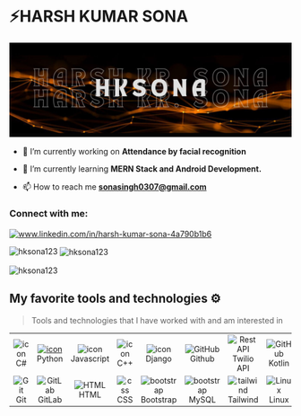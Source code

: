 <h1>⚡️HARSH KUMAR SONA</h1>


![Header](https://github.com/Hksona123/Hksona123/blob/main/Black%20and%20Blue%20Modern%20Game%20Mode%20Twitter%20Header.jpg)





- 🔭 I’m currently working on **Attendance by facial recognition**

- 🌱 I’m currently learning **MERN Stack and Android Development.**

- 📫 How to reach me **sonasingh0307@gmail.com**

<h3 align="left">Connect with me:</h3>
<p align="left">
<a href="https://linkedin.com/in/www.linkedin.com/in/harsh-kumar-sona-4a790b1b6" target="blank"><img align="center" src="https://raw.githubusercontent.com/rahuldkjain/github-profile-readme-generator/master/src/images/icons/Social/linked-in-alt.svg" alt="www.linkedin.com/in/harsh-kumar-sona-4a790b1b6" height="30" width="40" /></a>
</p>

<p><img align="left" src="https://github-readme-stats.vercel.app/api/top-langs?username=hksona123&show_icons=true&locale=en&layout=compact" alt="hksona123" /></p>

<p>&nbsp;<img align="center" src="https://github-readme-stats.vercel.app/api?username=hksona123&show_icons=true&locale=en" alt="hksona123" /></p>

<p><img align="center" src="https://github-readme-streak-stats.herokuapp.com/?user=hksona123&" alt="hksona123" /></p>

## My favorite tools and technologies ⚙️

> Tools and technologies that I have worked with and am interested in
<table>
  <tr>
    <td align="center" width="96">
        <img src="https://techstack-generator.vercel.app/csharp-icon.svg" alt="icon" width="65" height="65" />
      <br>C#
    </td>
    <td align="center" width="96">
      <a href="#macropower-tech">
        <img src="https://techstack-generator.vercel.app/python-icon.svg" alt="icon" width="65" height="65" />
      </a>
      <br>Python
    </td>
    <td align="center" width="96">
        <img src="https://techstack-generator.vercel.app/js-icon.svg" alt="icon" width="65" height="65" />
      <br>Javascript
    </td>
    <td align="center" width="96">
        <img src="https://techstack-generator.vercel.app/cpp-icon.svg" alt="icon" width="65" height="65" />
      <br>C++
    </td>
       <td align="center" width="96">
        <img src="https://techstack-generator.vercel.app/django-icon.svg" alt="icon" width="65" height="65" />
      <br>Django
    </td>
       <td align="center" width="96">
        <img src="https://techstack-generator.vercel.app/github-icon.svg" width="65" height="65" alt="GitHub" />
      <br>Github
    </td>
          <td align="center" width="96">
        <img src="https://imgs.search.brave.com/3Lr48AHAIgpjEhN1jKDJHNMKAsKT5xVfgDb4JkOwGUw/rs:fit:500:0:0/g:ce/aHR0cHM6Ly9hc3Nl/dC5icmFuZGZldGNo/LmlvL2lkVDd3Vm9f/ekwvaWRaRWV6V3g0/NS5zdmc_dXBkYXRl/ZD0xNjY4NTE1NTg0/NTE3.svg" width="65" height="65" alt="Rest API" />
      <br>Twilio API
    </td>
 <td align="center" width="96">
        <img src="https://imgs.search.brave.com/rVUuJDmjnu4z_bxSaZ2p7yJ0RhKW0d75_r5GFcNDwkA/rs:fit:500:0:0/g:ce/aHR0cHM6Ly9sb2dv/dHlwLnVzL2ZpbGUv/a290bGluLnN2Zw.svg" width="65" height="65" alt="GitHub" />
      <br>Kotlin
    </td>
  </tr>
  <tr>
    <td align="center" width="96">
        <img src="https://skillicons.dev/icons?i=git" width="48" height="48" alt="Git" />
      <br>Git
    </td>
    <td align="center"  width="96">
        <img src="https://skillicons.dev/icons?i=gitlab" width="48" height="48" alt="GitLab" />
      <br>GitLab
    </td>
    <td align="center"  width="96">
        <img src="https://skillicons.dev/icons?i=html" width="48" height="48" alt="HTML" />
      <br>HTML
    </td>
    <td align="center" width="96">
        <img src="https://skillicons.dev/icons?i=css" width="48" height="48" alt="css" />
      <br>CSS
    </td>
    <td align="center"  width="96">
        <img src="https://skillicons.dev/icons?i=bootstrap" width="48" height="48" alt="bootstrap" />
      <br>Bootstrap
    </td>
     <td align="center"  width="96">
        <img src="https://imgs.search.brave.com/tPLuwtV0HpzWekuK_47THmcceJjumOIFhF0rpYpCPzg/rs:fit:500:0:0/g:ce/aHR0cHM6Ly9wbmdp/bWcuY29tL3VwbG9h/ZHMvbXlzcWwvbXlz/cWxfUE5HMjIucG5n" width="48" height="48" alt="bootstrap" />
      <br>MySQL
    </td>
    <td align="center" width="96">
        <img src="https://skillicons.dev/icons?i=tailwind" width="48" height="48" alt="tailwind" />
      <br>Tailwind
    </td>
            <td align="center" width="96">
        <img src="https://skillicons.dev/icons?i=linux" width="48" height="48" alt="Linux" />
      <br>Linux
    </td>
  </tr>
 <tr>
 </tr>
</table>
